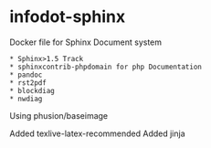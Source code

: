 # infodot-sphinx
Docker file for Sphinx Document system

	* Sphinx>1.5 Track
	* sphinxcontrib-phpdomain for php Documentation
	* pandoc
	* rst2pdf
	* blockdiag 
	* nwdiag

Using phusion/baseimage

Added texlive-latex-recommended
Added jinja
